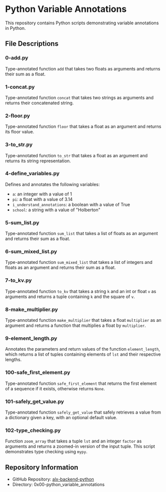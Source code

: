 # Python Variable Annotations

This repository contains Python scripts demonstrating variable annotations in Python.

## File Descriptions

### 0-add.py
Type-annotated function `add` that takes two floats as arguments and returns their sum as a float.

### 1-concat.py
Type-annotated function `concat` that takes two strings as arguments and returns their concatenated string.

### 2-floor.py
Type-annotated function `floor` that takes a float as an argument and returns its floor value.

### 3-to_str.py
Type-annotated function `to_str` that takes a float as an argument and returns its string representation.

### 4-define_variables.py
Defines and annotates the following variables:
- `a`: an integer with a value of 1
- `pi`: a float with a value of 3.14
- `i_understand_annotations`: a boolean with a value of True
- `school`: a string with a value of "Holberton"

### 5-sum_list.py
Type-annotated function `sum_list` that takes a list of floats as an argument and returns their sum as a float.

### 6-sum_mixed_list.py
Type-annotated function `sum_mixed_list` that takes a list of integers and floats as an argument and returns their sum as a float.

### 7-to_kv.py
Type-annotated function `to_kv` that takes a string `k` and an int or float `v` as arguments and returns a tuple containing `k` and the square of `v`.

### 8-make_multiplier.py
Type-annotated function `make_multiplier` that takes a float `multiplier` as an argument and returns a function that multiplies a float by `multiplier`.

### 9-element_length.py
Annotates the parameters and return values of the function `element_length`, which returns a list of tuples containing elements of `lst` and their respective lengths.

### 100-safe_first_element.py
Type-annotated function `safe_first_element` that returns the first element of a sequence if it exists, otherwise returns `None`.

### 101-safely_get_value.py
Type-annotated function `safely_get_value` that safely retrieves a value from a dictionary given a key, with an optional default value.

### 102-type_checking.py
Function `zoom_array` that takes a tuple `lst` and an integer `factor` as arguments and returns a zoomed-in version of the input tuple. This script demonstrates type checking using `mypy`.

## Repository Information

- GitHub Repository: [alx-backend-python](https://github.com/orumagideon/alx-backend-python)
- Directory: 0x00-python_variable_annotations
